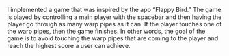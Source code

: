 I implemented a  game that was inspired by the app “Flappy Bird.” The game is played by controlling a main player with the spacebar and then having the player go through as many warp pipes as it can. If the player touches one of the warp pipes, then the game finishes. In other words, the goal of the game is to avoid touching the warp pipes that are coming to the player and reach the highest score a user can achieve. 
